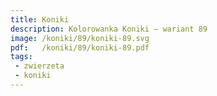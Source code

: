```yaml
---
title: Koniki
description: Kolorowanka Koniki – wariant 89
image: /koniki/89/koniki-89.svg
pdf:   /koniki/89/koniki-89.pdf
tags:
 - zwierzeta
 - koniki
---
```

